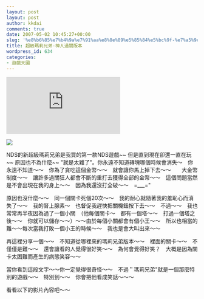 ```yaml
---
layout: post
layout: post
author: kkdai
comments: true
date: 2007-05-02 10:45:27+00:00
slug: '%e8%b6%85%e7%b4%9a%e7%91%aa%e8%8e%89%e5%85%84%e5%bc%9f-%e7%a5%9e%e4%ba%ba%e9%81%8e%e9%97%9c%e7%89%88%e6%9c%ac'
title: 超級瑪莉兄弟-神人過關版本
wordpress_id: 634
categories:
- 遊戲天國
---
```


**![](http://www.books.com.tw/exep/lib/image.php?image=http://addons.books.com.tw/G/N01/3/N010034533.jpg&width=200&height=200)**

![](http://addons.books.com.tw/G/soft/images/NDS/mario.jpg)

NDS的新超級瑪莉兄弟是我買的第一款NDS遊戲~~ 但是直到現在卻還一直在玩~~ 原因也不為什麼~~ "就是太難了"。你永遠不知道磚塊哪個時候會消失～　你永遠不知道～～　你為了貪吃這個金幣～～　就會讓你馬上掉下去～～　　大金幣制度～～　讓許多過關狂人都會不斷的重打去獲得全部的金幣～～　這個問題當然是不會出現在我的身上～～　因為我還沒打全破～～　=___="

原因也沒什麼～～　同一個關卡死個20次～～　我的耐心就隨著我的羞恥心而消失了～～　我的腎上腺素～　也督促我趕快把關機鈕按下去～～　不過～～　我也常常再半夜因為過了一個小關　（他每個關卡～　都有一個塔～～　打過一個塔之後～～　你就可以儲存～～）～～由於每個小關都會有個小王～～　所以也相當的難～～每次當我打敗一個小王的時候～～　我也是會大叫出來～～　

再這裡分享一個～～　不知道從哪裡來的瑪莉兄弟版本～～　裡面的關卡～～　不僅僅是難～～　還會讓看的人覺得很好笑～～　為何會覺得好笑？　大概是因為關卡太困難而產生的病態笑容～～　

當你看到這段文字～～你一定覺得很奇怪～～　不過＂瑪莉兄弟"就是一個那麼特別的遊戲～～　特別到～～　你會把他看成笑話～～～　

看看以下的影片內容吧～～



